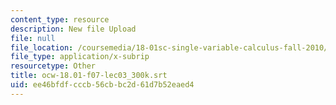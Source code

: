 ```yaml
---
content_type: resource
description: New file Upload
file: null
file_location: /coursemedia/18-01sc-single-variable-calculus-fall-2010/ee46bfdfcccb56cbbc2d61d7b52eaed4_ocw-18.01-f07-lec03_300k.srt
file_type: application/x-subrip
resourcetype: Other
title: ocw-18.01-f07-lec03_300k.srt
uid: ee46bfdf-cccb-56cb-bc2d-61d7b52eaed4
---
```

